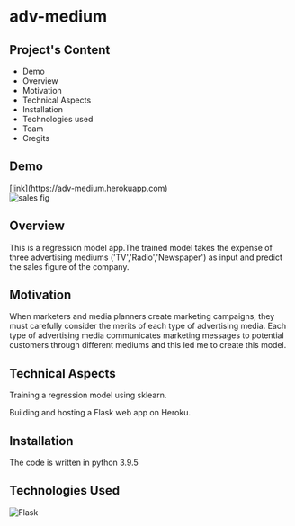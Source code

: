 # adv-medium
<h2>Project's Content</h2>
<ul>
<li>Demo</li>
<li>Overview</li>
<li>Motivation</li>
<li>Technical Aspects</li>    
<li>Installation</li>
<li>Technologies used</li>
<li>Team</li>
<li>Cregits</li>
</ul>

<h2>Demo</h2>
[link](https://adv-medium.herokuapp.com)
<br>
<img src="https://infinitycoaching.net/wp-content/uploads/2018/12/sale-2065116_960_720.jpg" alt="sales fig">


<h2>Overview</h2>
<p>This is a regression model app.The trained model takes the expense of three advertising mediums ('TV','Radio','Newspaper') as input and predict the sales figure of the company.</p>

<h2>Motivation</h2>
<p>When marketers and media planners create marketing campaigns, they must carefully consider the merits of each type of advertising media. Each type of advertising media communicates marketing messages to potential customers through different mediums and this led me to create this model.</p>

<h2>Technical Aspects</h2>
<p>Training a regression model using sklearn.</p>
<p>Building and hosting a Flask web app on Heroku.</p>

<h2>Installation</h2>
<p>The code is written in python 3.9.5</p>

<h2>Technologies Used</h2>
<img src="https://www.fiverr.com/bhishan/build-api-in-python-flask" alt="Flask">
